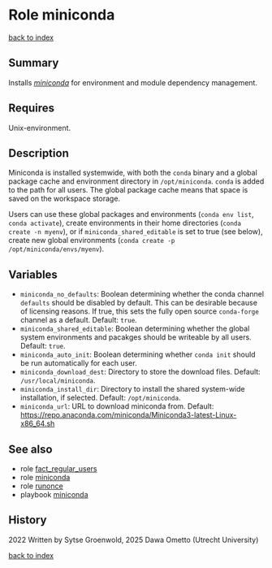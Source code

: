# Role miniconda
[back to index](../index.md#Roles)

## Summary
Installs *[miniconda](https://docs.conda.io/en/latest/miniconda.html)* for environment and module dependency management.

## Requires
Unix-environment.

## Description
Miniconda is installed systemwide, with both the `conda` binary and a global package cache and environment directory in `/opt/miniconda`. `conda` is added to the path for all users. The global package cache means that space is saved on the workspace storage.

Users can use these global packages and environments (`conda env list`, `conda activate`), create environments in their home directories (`conda create -n myenv`), or if `miniconda_shared_editable` is set to true (see below), create new global environments (`conda create -p /opt/miniconda/envs/myenv`).

## Variables
- `miniconda_no_defaults`: Boolean determining whether the conda channel `defaults` should be disabled by default. This can be desirable because of licensing reasons. If true, this sets the fully open source `conda-forge` channel as a default. Default: `true`.
- `miniconda_shared_editable`: Boolean determining whether the global system environments and pacakges should be writeable by all users. Default: `true`.
- `miniconda_auto_init`: Boolean determining whether `conda init` should be run automatically for each user.
- `miniconda_download_dest`: Directory to store the download files. Default: `/usr/local/miniconda`.
- `miniconda_install_dir`: Directory to install the shared system-wide installation, if selected. Default: `/opt/miniconda`.
- `miniconda_url`: URL to download miniconda from. Default: https://repo.anaconda.com/miniconda/Miniconda3-latest-Linux-x86_64.sh

## See also
- role [fact_regular_users](../roles/fact_regular_users.md)
- role [miniconda](../roles/miniconda.md)
- role [runonce](../roles/runonce.md)
- playbook [miniconda](../playbooks/miniconda.md)
 
## History
2022 Written by Sytse Groenwold, 2025 Dawa Ometto (Utrecht University)

[back to index](../index.md#Roles)
